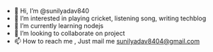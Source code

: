 - 👋 Hi, I’m @sunilyadav840
- 👀 I’m interested in playing cricket, listening song, writing techblog
- 🌱 I’m currently learning nodejs
- 💞️ I’m looking to collaborate on project
- 📫 How to reach me , Just mail me sunilyadav8404@gmail.com

<!---
sunilyadav840/sunilyadav840 is a ✨ special ✨ repository because its `README.md` (this file) appears on your GitHub profile.
You can click the Preview link to take a look at your changes.
--->
